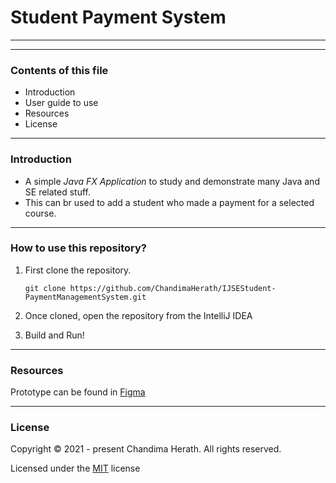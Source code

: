 # Student Payment System

---
---

### Contents of this file
* Introduction
* User guide to use
* Resources
* License

---

### Introduction

* A simple *Java FX Application* to study and demonstrate many Java and SE related stuff.
* This can br used to add a student who made a payment for a selected course.

---

### How to use this repository?

1. First clone the repository.
   
   ``git clone https://github.com/ChandimaHerath/IJSEStudent-PaymentManagementSystem.git``

2. Once cloned, open the repository from the IntelliJ IDEA


3. Build and Run!

---

### Resources

Prototype can be found in [Figma](https://www.figma.com/file/eqU9tRuHlTbmP1h2mgPMkI/IJSE-STUDENT-MANAGEMENT-SYSTEM?node-id=101%3A5829)

---

### License

Copyright &copy; 2021 - present Chandima Herath. All rights reserved.

Licensed under the [MIT](LICENSE) license
